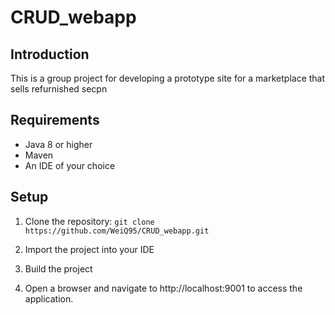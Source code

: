 # CRUD_webapp

## Introduction

This is a group project for developing a prototype site for a marketplace that sells refurnished secpn


## Requirements

* Java 8 or higher
* Maven
* An IDE of your choice

## Setup
1. Clone the repository:
`git clone https://github.com/WeiQ95/CRUD_webapp.git`

2. Import the project into your IDE

3. Build the project

4. Open a browser and navigate to http://localhost:9001 to access the application.
